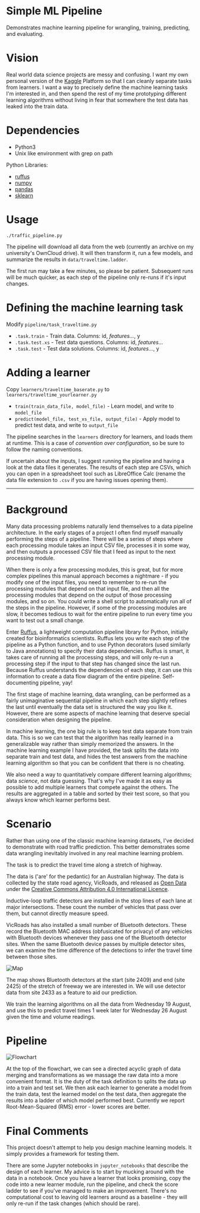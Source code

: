 # Simple ML Pipeline

Demonstrates machine learning pipeline for wrangling, training, predicting, and evaluating.

# Vision

Real world data science projects are messy and confusing. I want my own personal version of the [Kaggle](https://www.kaggle.com/) Platform so that I can cleanly separate tasks from learners. I want a way to precisely define the machine learning tasks I'm interested in, and then spend the rest of my time prototyping different learning algorithms without living in fear that somewhere the test data has leaked into the train data.

# Dependencies

* Python3
* Unix like environment with grep on path

Python Libraries:

* [ruffus](http://www.ruffus.org.uk/)
* [numpy](http://www.numpy.org/)
* [pandas](http://pandas.pydata.org/)
* [sklearn](http://scikit-learn.org/)

# Usage

`./traffic_pipeline.py`

The pipeline will download all data from the web (currently an archive on my university's OwnCloud drive). It will then transform it, run a few models, and summarize the results in `data/traveltime.ladder`.

The first run may take a few minutes, so please be patient. Subsequent runs will be much quicker, as each step of the pipeline only re-runs if it's input changes.

# Defining the machine learning task

Modify `pipeline/task_traveltime.py`

* `.task.train` - Train data. Columns: id, *features...*, y
* `.task.test.xs` - Test data questions. Columns: id, *features...*
* `.task.test` - Test data solutions. Columns: id, *features...*, y

# Adding a learner

Copy `learners/traveltime_baserate.py` to `learners/traveltime_yourlearner.py`

* `train(train_data_file, model_file)` - Learn model, and write to `model_file`
* `predict(model_file, test_xs_file, output_file)` - Apply model to predict test data, and write to `output_file`

The pipeline searches in the `learners` directory for learners, and loads them at runtime. This is a case of *convention over configuration*, so be sure to follow the naming conventions.

If uncertain about the inputs, I suggest running the pipeline and having a look at the data files it generates. The results of each step are CSVs, which you can open in a spreadsheet tool such as LibreOffice Calc (rename the data file extension to `.csv` if you are having issues opening them).

------------------------------------------

# Background

Many data processing problems naturally lend themselves to a data pipeline architecture. In the early stages of a project I often find myself manually performing the steps of a pipeline. There will be a series of steps where each processing module takes an input CSV file, processes it in some way, and then outputs a processed CSV file that I feed as input to the next processing module.

When there is only a few processing modules, this is great, but for more complex pipelines this manual approach becomes a nightmare - if you modify one of the input files, you need to remember to re-run the processing modules that depend on that input file, and then all the processing modules that depend on the output of those processing modules, and so on. You could write a shell script to automatically run all of the steps in the pipeline. However, if some of the processing modules are slow, it becomes tedious to wait for the entire pipeline to run every time you want to test out a small change.

Enter [Ruffus](http://www.ruffus.org.uk/), a lightweight computation pipeline library for Python, initially created for bioinformatics scientists. Ruffus lets you write each step of the pipeline as a Python function, and to use Python decorators (used similarly to Java annotations) to specify their data dependencies. Ruffus is smart, it takes care of running all the processing steps, and will only re-run a processing step if the input to that step has changed since the last run. Because Ruffus understands the dependencies of each step, it can use this information to create a data flow diagram of the entire pipeline. Self-documenting pipeline, yay!

The first stage of machine learning, data wrangling, can be performed as a fairly unimaginative sequential pipeline in which each step slightly refines the last until eventually the data set is structured the way you like it. However, there are some aspects of machine learning that deserve special consideration when designing the pipeline.

In machine learning, the one big rule is to keep test data separate from train data. This is so we can test that the algorithm has really learned in a generalizable way rather than simply memorized the answers. In the machine learning example I have provided, the task splits the data into separate train and test data, and hides the test answers from the machine learning algorithm so that you can be confident that there is no cheating.

We also need a way to quantitatively compare different learning algorithms; data *science*, not data guessing. That's why I've made it as easy as possible to add multiple learners that compete against the others. The results are aggregated in a table and sorted by their test score, so that you always know which learner performs best.

# Scenario

Rather than using one of the classic machine learning datasets, I've decided to demonstrate with road traffic prediction. This better demonstrates some data wrangling inevitably involved in any real machine learning problem.

The task is to predict the travel time along a stretch of highway.

The data is ('are' for the pedantic) for an Australian highway. The data is collected by the state road agency, VicRoads, and released as [Open Data](https://vicroads-public.sharepoint.com/InformationAccess/SitePages/Home.aspx) under the [Creative Commons Attribution 4.0 International Licence](http://creativecommons.org/licenses/by/4.0/).

Inductive-loop traffic detectors are installed in the stop lines of each lane at major intersections. These count the number of vehicles that pass over them, but cannot directly measure speed.

VicRoads has also installed a small number of Bluetooth detectors. These record the Bluetooth MAC address (obfusicated for privacy) of any vehicles with Bluetooth devices whenever they pass one of the Bluetooth detector sites. When the same Bluetooth device passes by multiple detector sites, we can examine the time difference of the detections to infer the travel time between those sites.

![Map](map.png?raw=true)

The map shows Bluetooth detectors at the start (site 2409) and end (site 2425) of the stretch of freeway we are interested in. We will use detector data from site 2433 as a feature to aid our prediction.

We train the learning algorithms on all the data from Wednesday 19 August, and use this to predict travel times 1 week later for Wednesday 26 August given the time and volume readings.

# Pipeline

![Flowchart](flowchart.png?raw=true)

At the top of the flowchart, we can see a directed acyclic graph of data merging and transformations as we massage the raw data into a more convenient format. It is the duty of the task definition to splits the data up into a train and test set. We then ask each learner to generate a model from the train data, test the learned model on the test data, then aggregate the results into a ladder of which model performed best. Currently we report Root-Mean-Squared (RMS) error - lower scores are better.

# Final Comments

This project doesn't attempt to help you design machine learning models. It simply provides a framework for testing them.

There are some Jupyter notebooks in `jupyter_notebooks` that describe the design of each learner. My advice is to start by mucking around with the data in a notebook. Once you have a learner that looks promising, copy the code into a new learner module, run the pipeline, and check the score ladder to see if you've managed to make an improvement. There's no computational cost to leaving old learners around as a baseline - they will only re-run if the task changes (which should be rare).
